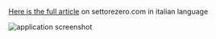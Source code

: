 [Here is the full article](http://www.settorezero.com/wordpress/termometro-wi-fi-con-indicazione-umidita-temperatura-percepita-e-controllo-rele-mediante-esp8266/) on settorezero.com in italian language

![application screenshot](https://github.com/Cyb3rn0id/ESP8266_experiments/blob/master/DHT22_and_Relay_demo_with_Min_e_Max/DHT_22_and_relay.png)
